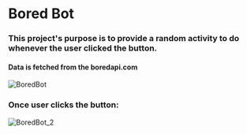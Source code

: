 # Bored Bot
### This project's purpose is to provide a random activity to do whenever the user clicked the button.
#### Data is fetched from the boredapi.com

![BoredBot](https://user-images.githubusercontent.com/25359882/165216375-c511fdee-f3b6-4f4c-8947-eec7095f4ab9.png)

### Once user clicks the button:

![BoredBot_2](https://user-images.githubusercontent.com/25359882/165216773-f095c5c0-fdcd-4f11-816f-578d0581a44a.png)
